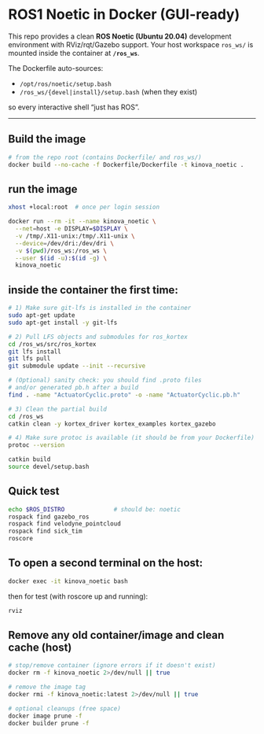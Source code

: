# ROS1 Noetic in Docker (GUI-ready)

This repo provides a clean **ROS Noetic (Ubuntu 20.04)** development environment with RViz/rqt/Gazebo support.
Your host workspace `ros_ws/` is mounted inside the container at **`/ros_ws`**.

The Dockerfile auto-sources:
- `/opt/ros/noetic/setup.bash`
- `/ros_ws/{devel|install}/setup.bash` (when they exist)

so every interactive shell “just has ROS”.

---

## Build the image
```bash
# from the repo root (contains Dockerfile/ and ros_ws/)
docker build --no-cache -f Dockerfile/Dockerfile -t kinova_noetic .
```

## run the image
```bash
xhost +local:root  # once per login session

docker run --rm -it --name kinova_noetic \
  --net=host -e DISPLAY=$DISPLAY \
  -v /tmp/.X11-unix:/tmp/.X11-unix \
  --device=/dev/dri:/dev/dri \
  -v $(pwd)/ros_ws:/ros_ws \
  --user $(id -u):$(id -g) \
  kinova_noetic
```

## inside the container the first time:
```bash
# 1) Make sure git-lfs is installed in the container
sudo apt-get update
sudo apt-get install -y git-lfs

# 2) Pull LFS objects and submodules for ros_kortex
cd /ros_ws/src/ros_kortex
git lfs install
git lfs pull
git submodule update --init --recursive

# (Optional) sanity check: you should find .proto files
# and/or generated pb.h after a build
find . -name "ActuatorCyclic.proto" -o -name "ActuatorCyclic.pb.h"

# 3) Clean the partial build
cd /ros_ws
catkin clean -y kortex_driver kortex_examples kortex_gazebo

# 4) Make sure protoc is available (it should be from your Dockerfile)
protoc --version

catkin build
source devel/setup.bash

```
## Quick test 
```bash
echo $ROS_DISTRO              # should be: noetic
rospack find gazebo_ros
rospack find velodyne_pointcloud
rospack find sick_tim
roscore
```
## To open a second terminal on the host:
```bash
docker exec -it kinova_noetic bash
```
then for test (with roscore up and running):
```bash
rviz
```

## Remove any old container/image and clean cache (host)
```bash
# stop/remove container (ignore errors if it doesn't exist)
docker rm -f kinova_noetic 2>/dev/null || true

# remove the image tag
docker rmi -f kinova_noetic:latest 2>/dev/null || true

# optional cleanups (free space)
docker image prune -f
docker builder prune -f
```